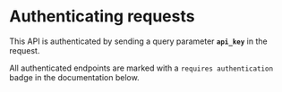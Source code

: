 # Authenticating requests

This API is authenticated by sending a query parameter **`api_key`** in the request.

All authenticated endpoints are marked with a `requires authentication` badge in the documentation below.


